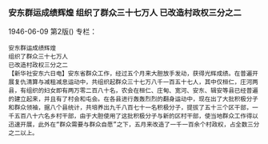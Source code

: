 ### 安东群运成绩辉煌  组织了群众三十七万人  已改造村政权三分之二

1946-06-09
第2版()
专栏：

    安东群运成绩辉煌
    组织了群众三十七万人
    已改造村政权三分之二
    【新华社安东六日电】安东省群众工作，经过五个月来大胆放手发动，获得光辉成绩。在普遍开展复仇清算与减租减息运动中，共组织起群众三十七万八千一百五十七人，其中仅桓仁，庄河两县，有组织的妇女即有两万零二百八十名，农会在桓仁、庄甸、宽河、安东、辑安等县已经普遍的建立起来，并且有了村会和屯会。在各县进行轰轰烈烈的翻身运动中，现在出了大批积极分子和群众领袖，据八个县统计，共培养出九千八百七十一名积极分子，提拔了五十三个区干部，一千五百八十六名乡村干部，由于大胆使用了这批积极分子与新的区村干部，使当地群众工作得以迅速开展，此外在“群众需要与群众自愿”之下，五月来改造了一千一百余个村政权，占全数三分之二以上。
